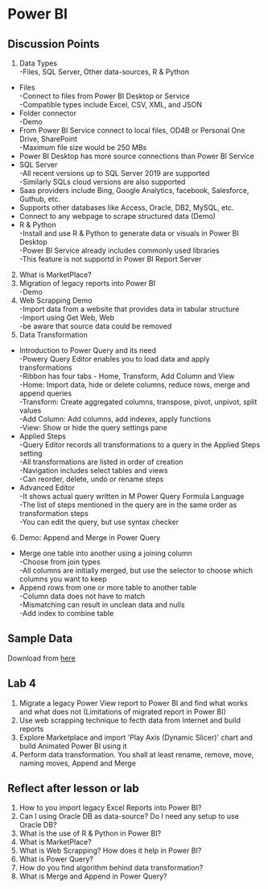 # Power BI

## Discussion Points
1. Data Types  
  -Files, SQL Server, Other data-sources, R & Python
  - Files  
  -Connect to files from Power BI Desktop or Service  
  -Compatible types include Excel, CSV, XML, and JSON
  - Folder connector  
  -Demo  
  - From Power BI Service connect to local files, OD4B or Personal One Drive, SharePoint  
  -Maximum file size would be 250 MBs  
  - Power BI Desktop has more source connections than Power BI Service  
  - SQL Server  
  -All recent versions up to SQL Server 2019 are supported  
  -Similarly SQLs cloud versions are also supported
  - Saas providers include Bing, Google Analytics, facebook, Salesforce, Guthub, etc.  
  - Supports other databases like Access, Oracle, DB2, MySQL, etc.  
  - Connect to any webpage to scrape structured data (Demo)
  - R & Python  
  -Install and use R & Python to generate data or visuals in Power BI Desktop  
  -Power BI Service already includes commonly used libraries  
  -This feature is not supportd in Power BI Report Server  
2. What is MarketPlace?  
3. Migration of legacy reports into Power BI  
  -Demo
4. Web Scrapping Demo  
  -Import data from a website that provides data in tabular structure  
  -Import using Get Web, Web  
  -be aware that source data could be removed
5. Data Transformation  
  - Introduction to Power Query and its need  
  -Powery Query Editor enables you to load data and apply transformations  
  -Ribbon has four tabs - Home, Transform, Add Column and View  
  -Home: Import data, hide or delete columns, reduce rows, merge and append queries  
  -Transform: Create aggregated columns, transpose, pivot, unpivot, split values  
  -Add Column: Add columns, add indexex, apply functions  
  -View: Show or hide the query settings pane
  - Applied Steps  
  -Query Editor records all transformations to a query in the Applied Steps setting  
  -All transformations are listed in order of creation  
  -Navigation includes select tables and views  
  -Can reorder, delete, undo or rename steps  
  - Advanced Editor  
  -It shows actual query written in M Power Query Formula Language  
  -The list of steps mentioned in the query are in the same order as transformation steps  
  -You can edit the query, but use syntax checker
6. Demo: Append and Merge in Power Query  
  - Merge one table into another using a joining column  
  -Choose from join types  
  -All columns are initially merged, but use the selector to choose which columns you want to keep  
  - Append rows from one or more table to another table  
  -Column data does not have to match  
  -Mismatching can result in unclean data and nulls  
  -Add index to combine table

## Sample Data
Download from [here](https://docs.microsoft.com/en-us/power-bi/create-reports/sample-datasets)

## Lab 4
1. Migrate a legacy Power View report to Power BI and find what works and what does not (Limitations of migrated report in Power BI)  
2. Use web scrapping technique to fecth data from Internet and build reports   
3. Explore Marketplace and import 'Play Axis (Dynamic Slicer)' chart and build Animated Power BI using it  
4. Perform data transformation. You shall at least rename, remove, move, naming moves, Append and Merge

## Reflect after lesson or lab
1. How to you import legacy Excel Reports into Power BI?
2. Can I using Oracle DB as data-source? Do I need any setup to use Oracle DB?  
3. What is the use of R & Python in Power BI?  
4. What is MarketPlace?  
5. What is Web Scrapping? How does it help in Power BI?
6. What is Power Query?  
7. How do you find algorithm behind data transformation?
8. What is Merge and Append in Power Query?
